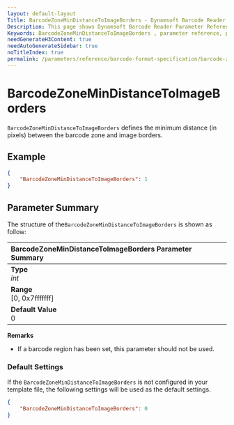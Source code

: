```yaml
---
layout: default-layout
Title: BarcodeZoneMinDistanceToImageBorders - Dynamsoft Barcode Reader Parameters
Description: This page shows Dynamsoft Barcode Reader Parameter Reference for BarcodeZoneMinDistanceToImageBorders  .
Keywords: BarcodeZoneMinDistanceToImageBorders , parameter reference, parameter
needGenerateH3Content: true
needAutoGenerateSidebar: true
noTitleIndex: true
permalink: /parameters/reference/barcode-format-specification/barcode-zone-min-distance-to-image-borders.html
---
```


# BarcodeZoneMinDistanceToImageBorders  

`BarcodeZoneMinDistanceToImageBorders` defines the minimum distance (in pixels) between the barcode zone and image borders.
## Example


```json
{
    "BarcodeZoneMinDistanceToImageBorders": 1
}
```


## Parameter Summary
The structure of the`BarcodeZoneMinDistanceToImageBorders` is shown as follow:

| BarcodeZoneMinDistanceToImageBorders  Parameter Summary |
| :--------------------------------- |
| **Type**<br>*int* |
| **Range**<br>[0, 0x7fffffff] |
| **Default Value**<br> 0|

**Remarks**  
- If a barcode region has been set, this parameter should not be used.

### Default Settings

If the `BarcodeZoneMinDistanceToImageBorders` is not configured in your template file, the following settings will be used as the default settings.

```json
{
    "BarcodeZoneMinDistanceToImageBorders": 0
}
```